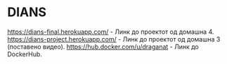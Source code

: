 # DIANS
https://dians-final.herokuapp.com/ - Линк до проектот од домашна 4.
https://dians-project.herokuapp.com/ - Линк до проектот од домашна 3 (поставено видео).
https://hub.docker.com/u/draganat - Линк до DockerHub.
